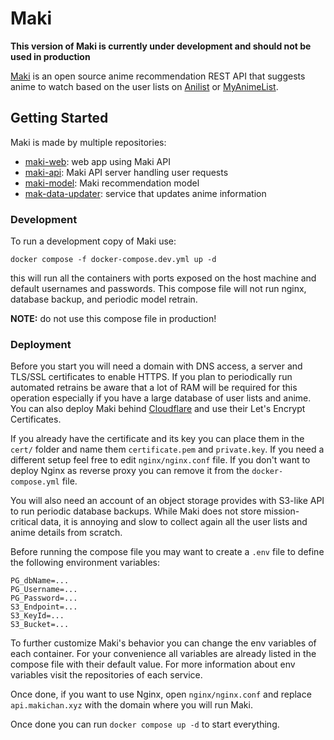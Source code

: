 # Maki

**This version of Maki is currently under development and should not be used in production**

[Maki](https://makichan.xyz/) is an open source anime recommendation REST API that suggests anime to watch based on the user lists on [Anilist](https://anilist.co/) or [MyAnimeList](https://myanimelist.net/).

## Getting Started

Maki is made by multiple repositories:
- [maki-web](https://github.com/rickycorte/maki-web): web app using Maki API
- [maki-api](https://github.com/maki-recommender/maki-api): Maki API server handling user requests
- [maki-model](https://github.com/maki-recommender/maki-model): Maki recommendation model 
- [mak-data-updater](https://github.com/maki-recommender/maki-data-updater): service that updates anime information

### Development

To run a development copy of Maki use:

`docker compose -f docker-compose.dev.yml up -d`

this will run all the containers with ports exposed on the host machine and default usernames and passwords. This compose file will not run nginx, database backup, and periodic model retrain.

**NOTE:** do not use this compose file in production!

### Deployment

Before you start you will need a domain with DNS access, a server and TLS/SSL certificates to enable HTTPS. If you plan to periodically run automated retrains be aware that a lot of RAM will be required for this operation especially if you have a large database of user lists and anime. You can also deploy Maki behind [Cloudflare](https://www.cloudflare.com/) and use their Let's Encrypt Certificates. 

If you already have the certificate and its key you can place them in the `cert/` folder and name them `certificate.pem` and `private.key`. If you need a different setup feel free to edit `nginx/nginx.conf` file. If you don't want to deploy Nginx as reverse proxy you can remove it from the `docker-compose.yml` file.

You will also need an account of an object storage provides with S3-like API to run periodic database backups. While Maki does not store mission-critical data, it is annoying and slow to collect again all the user lists and anime details from scratch.

Before running the compose file you may want to create a `.env` file to define the following environment variables:

```
PG_dbName=...
PG_Username=...
PG_Password=...
S3_Endpoint=...
S3_KeyId=...
S3_Bucket=...
```

To further customize Maki's behavior you can change the env variables of each container. For your convenience all variables are already listed in the compose file with their default value. For more information about env variables visit the repositories of each service.

Once done, if you want to use Nginx, open `nginx/nginx.conf` and replace `api.makichan.xyz` with the domain where you will run Maki.

Once done you can run `docker compose up -d` to start everything.